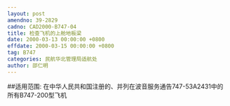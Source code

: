 ```yaml
---
layout: post
amendno: 39-2829
cadno: CAD2000-B747-04
title: 检查飞机的上舱地板梁
date: 2000-03-13 00:00:00 +0800
effdate: 2000-03-15 00:00:00 +0800
tag: B747
categories: 民航华北管理局适航处
author: 邵仁明
---
```


##适用范围:
在中华人民共和国注册的、并列在波音服务通告747-53A2431中的所有B747-200型飞机

